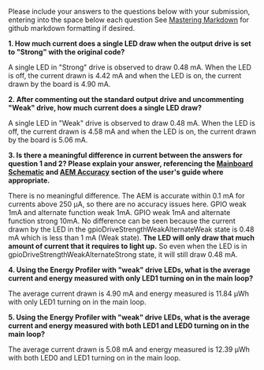 Please include your answers to the questions below with your submission, entering into the space below each question
See [Mastering Markdown](https://guides.github.com/features/mastering-markdown/) for github markdown formatting if desired.

**1. How much current does a single LED draw when the output drive is set to "Strong" with the original code?**

A single LED in "Strong" drive is observed to draw 0.48 mA. When the LED is off, the current drawn is 4.42 mA and when the LED is on, the current drawn by the board is 4.90 mA.

**2. After commenting out the standard output drive and uncommenting "Weak" drive, how much current does a single LED draw?**

A single LED in "Weak" drive is observed to draw 0.48 mA. When the LED is off, the current drawn is 4.58 mA and when the LED is on, the current drawn by the board is 5.06 mA.

**3. Is there a meaningful difference in current between the answers for question 1 and 2? Please explain your answer, 
referencing the [Mainboard Schematic](https://www.silabs.com/documents/public/schematic-files/WSTK-Main-BRD4001A-A01-schematic.pdf) and [AEM Accuracy](https://www.silabs.com/documents/login/user-guides/ug279-brd4104a-user-guide.pdf) section of the user's guide where appropriate.**

There is no meaningful difference. The AEM is accurate within 0.1 mA for currents above 250 μA, so there are no accuracy issues here.
GPIO weak 1mA and alternate function weak 1mA.
GPIO weak 1mA and alternate function strong 10mA.
No difference can be seen because the current drawn by the LED in the gpioDriveStrengthWeakAlternateWeak state is 0.48 mA which is less than 1 mA (Weak state).
**The LED will only draw that much amount of current that it requires to light up.** So even when the LED is in gpioDriveStrengthWeakAlternateStrong state, it will still draw 0.48 mA.

**4. Using the Energy Profiler with "weak" drive LEDs, what is the average current and energy measured with only LED1 turning on in the main loop?**

The average current drawn is 4.90 mA and energy measured is 11.84 μWh with only LED1 turning on in the main loop.

**5. Using the Energy Profiler with "weak" drive LEDs, what is the average current and energy measured with both LED1 and LED0 turning on in the main loop?**

The average current drawn is 5.08 mA and energy measured is 12.39 μWh with both LED0 and LED1 turning on in the main loop.
